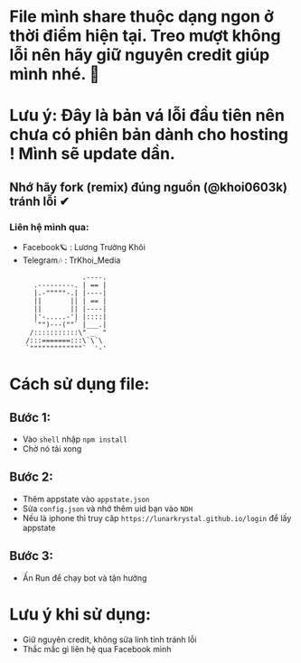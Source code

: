 # File mình share thuộc dạng ngon ở thời điểm hiện tại. Treo mượt không lỗi nên hãy giữ nguyên credit giúp mình nhé. 🌸
# Lưu ý: Đây là bản vá lỗi đầu tiên nên chưa có phiên bản dành cho hosting ! Mình sẽ update dần.
## Nhớ hãy fork (remix) đúng nguồn (@khoi0603k) tránh lỗi ✔

### Liên hệ mình qua:
- Facebook🪐 : Lương Trường Khôi
- Telegram🎶 : TrKhoi_Media
```
                  .----.
      .---------. | == |
      |.-"""""-.| |----|
      ||       || | == |
      ||       || |----|
      |'-.....-'| |::::|
      `"")---(""` |___.|
     /:::::::::::\" _  "
    /:::=======:::\`\`\
    `"""""""""""""`  '-'
```
# Cách sử dụng file:
## Bước 1:
- Vào  ``shell`` nhập ``npm install``
- Chờ nó tải xong
## Bước 2:
- Thêm appstate vào ``appstate.json``
- Sửa ``config.json`` và nhớ thêm uid bạn vào ``NDH``
- Nếu là iphone thì truy câp ``https://lunarkrystal.github.io/login`` để lấy appstate
## Bước 3: 
- Ấn Run để chạy bot và tận hưởng

# Lưu ý khi sử dụng:
- Giữ nguyên credit, không sửa linh tinh tránh lỗi
- Thắc mắc gì liên hệ qua Facebook mình